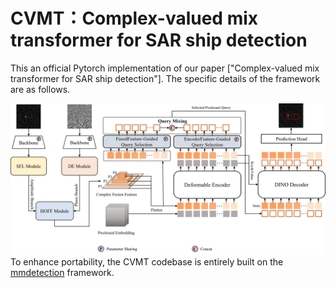 # CVMT：Complex-valued mix transformer for SAR ship detection
This an official Pytorch implementation of our paper ["Complex-valued mix transformer for SAR ship detection"]. The specific details of the framework are as follows.

![img](https://github.com/RSIP-NJUPT/CVMT/blob/main/network_base.png)
To enhance portability, the CVMT codebase is entirely built on the [mmdetection]([https://mmcv.readthedocs.io/en/latest/#installation](https://mmdetection.readthedocs.io/zh-cn/latest/index.html)) framework.

